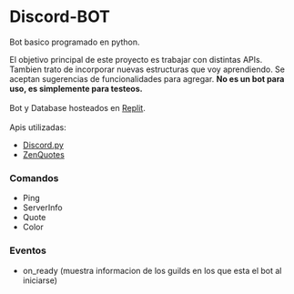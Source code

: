 # Discord-BOT
Bot basico programado en python.

El objetivo principal de este proyecto es trabajar con distintas APIs. Tambien trato de incorporar nuevas estructuras que voy aprendiendo. Se aceptan sugerencias de funcionalidades para agregar. <b>No es un bot para uso, es simplemente para testeos.</b>
<br>
<br>
Bot y Database hosteados en [Replit](https://replit.com/).
<br>
<br>
Apis utilizadas:
- [Discord.py](https://discordpy.readthedocs.io)
- [ZenQuotes](https://zenquotes.io)

### Comandos

- Ping
- ServerInfo
- Quote
- Color

### Eventos

- on_ready (muestra informacion de los guilds en los que esta el bot al iniciarse)
